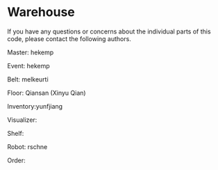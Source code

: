 # Warehouse

If you have any questions or concerns about the individual parts of this code, please contact the following authors.

Master: hekemp

Event: hekemp

Belt: melkeurti

Floor: Qiansan (Xinyu Qian)

Inventory:yunfjiang

Visualizer:

Shelf:

Robot: rschne

Order:
